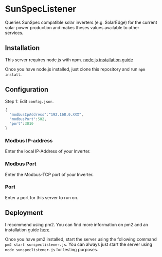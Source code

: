 # SunSpecListener
Queries SunSpec compatible solar inverters (e.g. SolarEdge) for the current solar power production and makes theses values available to other services.

## Installation

This server requires node.js with npm.
[node.js installation guide](https://crycode.de/installation-von-node-js)

Once you have node.js installed, just clone this repository and run `npm install`.

## Configuration

Step 1: Edit `config.json`.

```javascript
{
  "modbusIpAddress":"192.168.0.XXX",
  "modbusPort":502,
  "port":3010
}
```

### Modbus IP-address

Enter the local IP-Address of your Inverter.

### Modbus Port

Enter the Modbus-TCP port of your Inverter.

### Port

Enter a port for this server to run on.

## Deployment

I recommend using pm2. You can find more information on pm2 and an installation guide [here](https://pm2.keymetrics.io/docs/usage/quick-start/).

Once you have pm2 installed, start the server using the following command `pm2 start sunspeclistener.js`.
You can always just start the server using `node sunspeclistener.js` for testing purposes.
